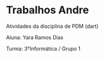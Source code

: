 # Trabalhos Andre
Atividades da disciplina de PDM (dart)

Aluna: Yara Ramos Dias 

Turma: 3°Informática / Grupo 1
